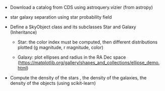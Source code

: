 - Download a catalog from CDS using astroquery.vizier (from astropy)

- star galaxy separation using star probability field

- Define a SkyObject class and its subclasses Star and Galaxy (Inheritance)

  - Star: the color index must be computed, then different distributions plotted (g magnitude, r magnitude, color)

  - Galaxy: plot ellipses and radius in the RA Dec space (https://matplotlib.org/gallery/shapes_and_collections/ellipse_demo.html) 

- Compute the density of the stars , the density of the galaxies, the density of the objects (using scikit-learn)


